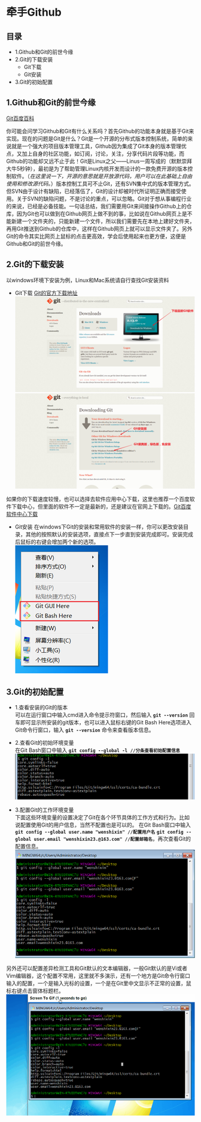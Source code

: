 # 牵手Github

## 目录
- 1.Github和Git的前世今缘
- 2.Git的下载安装
	- Git下载
	- Git安装
- 3.Git的初始配置

## 1.Github和Git的前世今缘
[Git百度百科](http://baike.baidu.com/link?url=UAmMJcx4ZWc9X8Lz2x71e8twXzL--CFO21V716reS38M7HBohE15YeH_5yKZb-hHNad5KMcG34bRiUjCso7psq)

你可能会问学习Github和Git有什么关系吗？首先Github的功能本身就是基于Git来实现。现在的问题是Git是什么？Git是一个开源的分布式版本控制系统，简单的来说就是一个强大的项目版本管理工具，Github因为集成了Git本身的版本管理优点，又加上自身的社区功能，如订阅，讨论，关注，分享代码片段等功能，而Github的功能却又远不止于此！Git是Linux之父——Linus一周写成的（默默崇拜大牛5秒钟），最初是为了帮助管理Linux内核开发而设计的一款免费开源的版本控制软件。（*在这里说一下，开源的意思就是开放源代码，用户可以在此基础上自由使用和修改源代码。*）版本控制工具可不止Git，还有SVN集中式的版本管理方式。但SVN由于设计有缺陷，已经落伍了，Git的设计却被时代所证明正确而接受使用。关于SVN的缺陷问题，不是讨论的重点，可以忽略。Git对于想从事编程行业的来说，已经是必备技能。一句话总结，我们需要用Git来间接操作Github上的仓库，因为Git也可以做到在Github网页上做不到的事，比如说在Github网页上是不能新建一个文件夹的，只能新建一个文件，所以我们需要先在本地上建好文件夹，再用Git推送到Github的仓库中，这样在Github网页上就可以显示文件夹了。另外Git的命令其实比网页上鼠标的点击更高效，学会后使用起来也更方便，这便是Github和Git的前世今缘。

## 2.Git的下载安装
以windows环境下安装为例，Linux和Mac系统请自行查找Git安装资料

- Git下载
[Git的官方下载地址](https://git-scm.com/downloads)
![下载Git](../img/github/下载Git1.png)
![下载Git](../img/github/下载Git2.png)

如果你的下载速度较慢，也可以选择去软件应用中心下载，这里也推荐一个百度软件下载中心，但里面的软件不一定是最新的，还是建议在官网上下载的。[Git百度软件中心下载](http://rj.baidu.com/search/index/?kw=git)

- Git安装
在windows下Git的安装和常用软件的安装一样，你可以更改安装目录，其他的按照默认的安装选项，直接点下一步直到安装完成即可。安装完成后鼠标的右键会增加两个新的选项。  
![Git安装好后](../img/github/Git安装好后.png)

## 3.Git的初始配置
- 1.查看安装的Git的版本  
可以在运行窗口中输入cmd进入命令提示符窗口，然后输入 **```git --version```** 回车即可显示所安装的git版本，也可以进入鼠标右键的Git Bash Here选项进入Git命令行窗口，输入 **```git --version```** 命令来查看版本信息。
- 2.查看Git的初始环境变量  
在Git Bash窗口中输入 **```git config --global -l //分条查看初始配置信息```**
![Git初始配置信息](../img/github/Git初始配置信息.png)

- 3.配置Git的工作环境变量  
下面这些环境变量的设置决定了Git在各个环节具体的工作方式和行为。比如说配置使用Git的用户信息，当然不配置也是可以的。
在Git Bash窗口中输入 **```git config --global user.name "wenshixin" //配置用户名```**  **```git config --global user.email "wenshixin23.@163.com" //配置邮箱名```**，再次查看Git的配置信息。
![再次查看配置信息](../img/github/Git配置后的环境信息.png)

另外还可以配置差异检测工具和Git默认的文本编辑器，一般Git默认的是Vi或者Vim编辑器，这个配置不常用，这里就不多演示，还有一个地方是Git命令行窗口输入的配置，一个是输入光标的设置，一个是在Git里中文显示不正常的设置，鼠标右键点击窗体标题栏。
![Git的其他配置](../img/github/Git的其他配置.gif)



